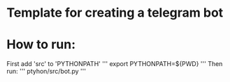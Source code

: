 # Template for creating a telegram bot

# How to run:
First add 'src' to 'PYTHONPATH'
'''
export PYTHONPATH=${PWD}
'''
Then run: 
'''
ptyhon/src/bot.py
'''
